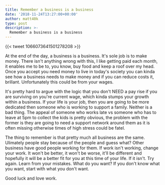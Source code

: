 ```yaml
---
title: Remember a business is a business
date: '2018-11-24T13:27:00+00:00'
author: matt40k
type: post
description: >-
  Remember a business is a business
---
```


{{< tweet 1066073641501278208 >}}

At the end of the day, a business is a business. It's sole job is to make money. There isn't anything wrong with this, I like getting paid each month, it enables me to be to, you know, buy food and keep a roof over my head. Once you accept you need money to live in today's society you can kinda see how a business needs to make money and if you can reduce costs it, brillant. Unfortunately this could be from your wages.

It's pretty hard to argue with the logic that you don't NEED a pay rise if you are surviving on you're current wage, which kinda stumps your growth within a business. If your life is your job, then you are going to be more dedicated then someone who is working to support a family. Neither is a bad thing. The appeal of someone who works late vs someone who has to leave at 5pm to collect the kids is pretty obvious, the problem with the former is they are going to need a support network around them as it is often missing otherwise times of high stress could be fatel. 

The thing to remember is that pretty much all business are the same. Ulimately people stay because of the people and guess what? Other business have good people working for them. If work isn't working, change your work. It won't be better, it won't be worse, it'll be different and hopefully it will be a better fit for you at this time of your life. If it isn't. Try again. Learn from your mistakes. What do you want? If you don't know what you want, start with what you don't want.

Good luck and love work.
